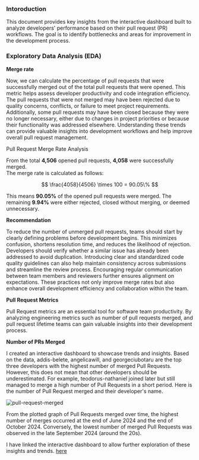 ### Intoroduction
This document provides key insights from the interactive dashboard built to analyze developers' performance based on their pull request (PR) workflows. The goal is to identify bottlenecks and areas for improvement in the development process.

### Exploratory Data Analysis (EDA)

**Merge rate**

Now, we can calculate the percentage of pull requests that were successfully merged out of the total pull requests that were opened. This metric helps assess developer productivity and code integration efficiency. The pull requests that were not merged may have been rejected due to quality concerns, conflicts, or failure to meet project requirements. Additionally, some pull requests may have been closed because they were no longer necessary, either due to changes in project priorities or because their functionality was addressed elsewhere. Understanding these trends can provide valuable insights into development workflows and help improve overall pull request management.

Pull Request Merge Rate Analysis

From the total **4,506** opened pull requests, **4,058** were successfully merged.  
The merge rate is calculated as follows:

$$
\frac{4058}{4506} \times 100 = 90.05\%
$$

This means **90.05%** of the opened pull requests were merged. The remaining **9.94%** were either rejected, closed without merging, or deemed unnecessary.

__Recommendation__

  To reduce the number of unmerged pull requests, teams should start by clearly defining problems before development begins. This minimizes confusion, shortens
  resolution time, and reduces the likelihood of rejection. Developers should verify whether a similar issue has already been addressed to avoid duplication.
  Introducing clear and standardized code quality guidelines can also help maintain consistency across submissions and streamline the review process. Encouraging
  regular communication between team members and reviewers further ensures alignment on expectations. These practices not only improve merge rates but also enhance
  overall development efficiency and collaboration within the team.
  
__Pull Request Metrics__

Pull Request metrics are an essential tool for software team productivity. By analyzing engineering metrics such as number of pull requests merged, and pull request lifetime teams can gain valuable insights into their development process.

**Number of PRs Merged**

I created an interactive dashboard to showcase trends and insights. Based on the data, addis-belete, angelicawill, and georgeciubotaru are the top three developers with the highest number of merged Pull Requests. However, this does not mean that other developers should be underestimated. For example, teodorus-nathaniel joined later but still managed to merge a high number of Pull Requests in a short period. Here is the number of Pull Request merged and their developer's name.

![pull-request-merged](https://github.com/user-attachments/assets/98a801df-f609-420a-8457-4199bceba24b)

From the plotted graph of Pull Requests merged over time, the highest number of merges occurred at the end of June 2024 and the end of October 2024. Conversely, the lowest number of merged Pull Requests was observed in the late September 2024 (around the 20s).

I have linked the interactive dashboard to allow further exploration of these insights and trends. [here](https://developer-performance.streamlit.app/)
